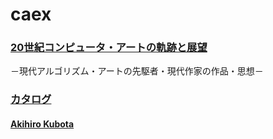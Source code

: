 # caex

### [20世紀コンピュータ・アートの軌跡と展望](http://www.tamabi.ac.jp/museum/exhibition/061103.htm)
－現代アルゴリズム・アートの先駆者・現代作家の作品・思想－

### [カタログ](https://drive.google.com/file/d/0B1wxcX6pB3pHWVAwUllHRUI2ZWc/view?usp=share_link&resourcekey=0-fk1nf5c2N-ule2iczeD7FA)

#### [Akihiro Kubota](mailto:akihiro.kubota@nifty.com)
